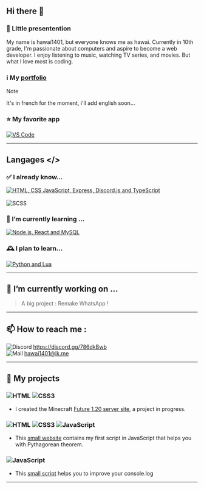 ## Hi there 👋
### 💬 Little presentention
My name is hawai1401, but everyone knows me as hawai. Currently in 10th grade, I'm passionate about computers and aspire to become a web developer.
I enjoy listening to music, watching TV series, and movies. But what I love most is coding.

### ℹ️ My [portfolio](https://hawai1401.fr/)
> [!NOTE]
> It's in french for the moment, i'll add english soon...

### ⭐ My favorite app
[![VS Code](https://skillicons.dev/icons?i=vscode)](https://skillicons.dev)

---

## Langages </>
### ✅ I already know...
[![HTML, CSS JavaScript, Express, Discord.js and TypeScript](https://skillicons.dev/icons?i=html,css,js,ts,express,discordjs)](https://skillicons.dev)<br><br>
<img src="https://img.shields.io/badge/SCSS-%23CD6799.svg?style=for-the-badge&logo=sass&logoColor=white" alt="SCSS"/>

### 🌱 I’m currently learning ...
[![Node.js, React and MySQL](https://skillicons.dev/icons?i=nodejs,react,mysql)](https://skillicons.dev)

### 🕰️ I plan to learn...
[![Python and Lua](https://skillicons.dev/icons?i=py,lua)](https://skillicons.dev)

---

## 🔭 I’m currently working on ...
> A big project : Remake WhatsApp !

---

## 📫 How to reach me :
![Discord](https://img.shields.io/badge/Discord-%235865F2.svg?style=for-the-badge&logo=discord&logoColor=white) https://discord.gg/786dkBwb<br>
![Mail](https://img.shields.io/badge/Gmail-D14836?style=for-the-badge&logo=gmail&logoColor=white) hawai1401@ik.me


---

## 🧾 My projects
### ![HTML](https://img.shields.io/badge/html5-%23E34F26.svg?style=for-the-badge&logo=html5&logoColor=white) ![CSS3](https://img.shields.io/badge/css3-%231572B6.svg?style=for-the-badge&logo=css3&logoColor=white)
- I created the Minecraft [Future 1.20 server site](https://future-1-20.netlify.app/), a project in progress.

### ![HTML](https://img.shields.io/badge/html5-%23E34F26.svg?style=for-the-badge&logo=html5&logoColor=white) ![CSS3](https://img.shields.io/badge/css3-%231572B6.svg?style=for-the-badge&logo=css3&logoColor=white) ![JavaScript](https://img.shields.io/badge/javascript-%23323330.svg?style=for-the-badge&logo=javascript&logoColor=%23F7DF1E)

- This [small website](https://github.com/hawai1401/Pythagore) contains my first script in JavaScript that helps you with Pythagorean theorem.

### ![JavaScript](https://img.shields.io/badge/javascript-%23323330.svg?style=for-the-badge&logo=javascript&logoColor=%23F7DF1E)
- This [small script](https://github.com/hawai1401/console.log) helps you to improve your console.log

---

<!--
**hawai1401/hawai1401** is a ✨ _special_ ✨ repository because its `README.md` (this file) appears on your GitHub profile.

Here are some ideas to get you started:

> - 🔭 I’m currently working on ...
> - 🌱 I’m currently learning ...
// - 👯 I’m looking to collaborate on ...
// - 🤔 I’m looking for help with ...
// - 💬 Ask me about ...
> - 📫 How to reach me: ...
// - 😄 Pronouns: ...
// - ⚡ Fun fact: ...
-->
